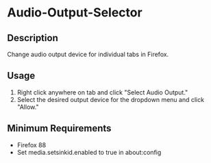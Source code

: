 # Audio-Output-Selector

## Description
Change audio output device for individual tabs in Firefox.

## Usage
1. Right click anywhere on tab and click "Select Audio Output."
2. Select the desired output device for the dropdown menu and click "Allow."

## Minimum Requirements
- Firefox 88
- Set media.setsinkid.enabled to true in about:config
